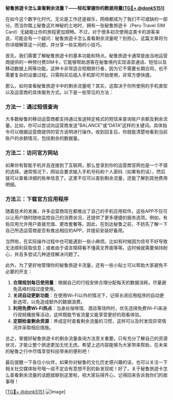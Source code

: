 **秘鲁旅遊卡怎么查看剩余流量？——轻松掌握你的数据用量[[TG💪+ @donk5151](https://t.me/s/donk5151)]**

在如今这个数字化时代，无论是工作还是娱乐，网络都成为了我们不可或缺的一部分。而当你踏上秘鲁这片神秘的土地时，拥有一张秘鲁旅遊卡（Peru Travel SIM Card）无疑能让你的旅程更加顺畅。不过，对于很多初次使用这类卡的游客来说，可能会有一个疑问：秘鲁旅遊卡怎么查看剩余流量呢？别担心，这篇文章将为你详细解答这一问题，并分享一些实用的小技巧。

首先，我们需要了解秘鲁旅遊卡的基本功能和特点。秘鲁旅遊卡通常是由当地运营商提供的一种预付费SIM卡，它能够帮助游客在秘鲁境内实现语音通话、短信以及移动数据上网等功能。这种卡非常适合短期旅行者，因为它不需要长期合同，也不需要复杂的设置过程。只需购买后插入手机即可开始使用，非常方便快捷。

那么，如何查看秘鲁旅遊卡中的剩余流量呢？其实，这取决于你所使用的手机类型以及运营商的具体服务方式。以下是一些常见的方法：

### 方法一：通过短信查询
大多数秘鲁的移动运营商都支持通过发送特定格式的短信来查询账户余额及剩余流量。比如，你可以尝试向运营商发送“BALANCE”或“DATA”这样的关键词。具体指令可以根据运营商提供的官方说明进行操作。收到回复后，你就能清楚地看到当前账户的余额情况，包括剩余的数据量。

### 方法二：访问官方网站
如果你有智能手机并且连接到了互联网，那么登录到你的运营商官网也是一个不错的选择。通常情况下，网站会要求输入手机号码和个人密码（如果有的话），然后就可以查看详细的账单信息了。这里不仅可以查到剩余流量，还能了解到其他费用明细。

### 方法三：下载官方应用程序
随着技术的发展，许多运营商现在都推出了自己的手机应用软件。这些APP不仅可以让用户随时随地监控自己的消费状况，还提供了更多便捷的服务选项。例如，有些应用允许用户直接充值、更改套餐等。因此，在到达秘鲁之前，不妨先了解一下自己所选运营商是否有推出相应的APP，并提前安装好备用。

当然啦，在实际操作过程中也可能遇到一些小麻烦。比如有时候因为信号不好导致无法顺利获取信息；或者由于语言障碍看不懂英文界面等等。这时候就需要保持耐心，并且多尝试几种途径解决问题了。

此外，为了更好地管理你的秘鲁旅遊卡流量，还有一些小贴士可以帮助大家避免不必要的开支：

1. **合理规划每日使用量**：根据自己的行程安排合理分配每天的数据消耗，尽量避免高峰时段过度使用。
2. **关闭自动更新功能**：在使用Wi-Fi以外的情况下，记得关闭应用程序的自动更新选项，以免造成额外的数据浪费。
3. **利用免费Wi-Fi热点**：当身处咖啡馆、酒店等场所时，优先选择免费Wi-Fi来进行视频播放等活动，这样既能节省流量又能享受更好的观看体验。
4. **定期检查剩余资源**：养成定时查看剩余流量的习惯，这样可以及时发现异常情况并采取相应措施。

总之，掌握好秘鲁旅遊卡的剩余流量查询方法至关重要。只有充分了解自己的资源状况，才能让整个旅途更加无忧无虑。希望上述内容能够为大家带来帮助，在未来的秘鲁之行中尽情享受科技带来的便利吧！

最后提醒一下各位小伙伴，如果你对秘鲁的文化历史感兴趣的话，也可以关注一下相关社交媒体账号哦～说不定会有意想不到的新发现呢！好了，关于秘鲁旅遊卡怎么查看剩余流量的话题就聊到这里啦，祝大家玩得开心，记得回来告诉我你们的故事呀！

[[TG💪+ @donk5151](https://t.me/s/donk5151) ![Image](https://i.postimg.cc/rwNCRYN7/Snipaste-2025-04-30-17-27-05.png)]